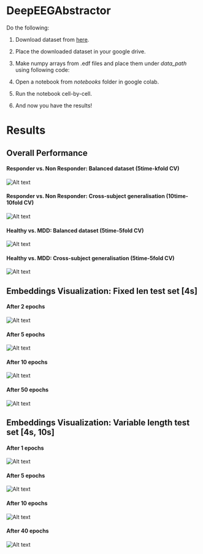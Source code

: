 # DeepEEGAbstractor

Do the following:
1. Download dataset from [here](https://figshare.com/articles/EEG_Data_New/4244171).
2. Place the downloaded dataset in your google drive.
2. Make numpy arrays from .edf files and place them under _data_path_ using following code:

3. Open a notebook from _notebooks_ folder in google colab.
4. Run the notebook cell-by-cell.
5. And now you have the results!


# Results
## Overall Performance
#### Responder vs. Non Responder: Balanced dataset (5time-kfold CV)
![Alt text](https://github.com/iamsoroush/DeepEEGAbstractor/blob/master/results/balanced-rnr.bmp)

#### Responder vs. Non Responder: Cross-subject generalisation (10time-10fold CV)
![Alt text](https://github.com/iamsoroush/DeepEEGAbstractor/blob/master/results/cs-rnr.bmp)

#### Healthy vs. MDD: Balanced dataset (5time-5fold CV)
![Alt text](https://github.com/iamsoroush/DeepEEGAbstractor/blob/master/results/balanced-hmdd.bmp)

#### Healthy vs. MDD: Cross-subject generalisation (5time-5fold CV)
![Alt text](https://github.com/iamsoroush/DeepEEGAbstractor/blob/master/results/cs-hmdd.bmp)


## Embeddings Visualization: Fixed len test set [4s]
#### After 2 epochs
![Alt text](https://github.com/iamsoroush/DeepEEGAbstractor/blob/master/results/rnr-2epochs-balanced-fixed4s.gif)

#### After 5 epochs
![Alt text](https://github.com/iamsoroush/DeepEEGAbstractor/blob/master/results/rnr-5epochs-balanced-fixed4s.gif)

#### After 10 epochs
![Alt text](https://github.com/iamsoroush/DeepEEGAbstractor/blob/master/results/rnr-10epochs-balanced-fixed4s.gif)

#### After 50 epochs
![Alt text](https://github.com/iamsoroush/DeepEEGAbstractor/blob/master/results/rnr-50epochs-balanced-fixed4s.gif)

## Embeddings Visualization: Variable length test set [4s, 10s]
#### After 1 epochs
![Alt text](https://github.com/iamsoroush/DeepEEGAbstractor/blob/master/results/varlen-epoch1.gif)

#### After 5 epochs
![Alt text](https://github.com/iamsoroush/DeepEEGAbstractor/blob/master/results/varlen-epoch5.gif)

#### After 10 epochs
![Alt text](https://github.com/iamsoroush/DeepEEGAbstractor/blob/master/results/varlen-epoch10.gif)

#### After 40 epochs
![Alt text](https://github.com/iamsoroush/DeepEEGAbstractor/blob/master/results/varlen-epoch40.gif)
